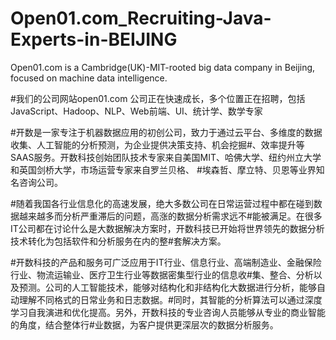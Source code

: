 # Open01.com_Recruiting-Java-Experts-in-BEIJING
Open01.com is a Cambridge(UK)-MIT-rooted big data company in Beijing, focused on machine data intelligence.

#我们的公司网站open01.com      公司正在快速成长，多个位置正在招聘，包括JavaScript、Hadoop、NLP、Web前端、UI、统计学、数学专家

#开数是一家专注于机器数据应用的初创公司，致力于通过云平台、多维度的数据收集、人工智能的分析预测，为企业提供决策支持、机会挖掘#、效率提升等SAAS服务。开数科技创始团队技术专家来自美国MIT、哈佛大学、纽约州立大学和英国剑桥大学，市场运营专家来自罗兰贝格、
#埃森哲、摩立特、贝恩等业界知名咨询公司。

#随着我国各行业信息化的高速发展，绝大多数公司在日常运营过程中都在碰到数据越来越多而分析严重滞后的问题，高涨的数据分析需求远不#能被满足。在很多IT公司都在讨论什么是大数据解决方案时，开数科技已开始将世界领先的数据分析技术转化为包括软件和分析服务在内的整#套解决方案。

#开数科技的产品和服务可广泛应用于IT行业、信息行业、高端制造业、金融保险行业、物流运输业、医疗卫生行业等数据密集型行业的信息收#集、整合、分析以及预测。公司的人工智能技术，能够对结构化和非结构化大数据进行分析，能够自动理解不同格式的日常业务和日志数据。#同时，其智能的分析算法可以通过深度学习自我演进和优化提高。另外，开数科技的专业咨询人员能够从专业的商业智能的角度，结合整体行#业数据，为客户提供更深层次的数据分析服务。
